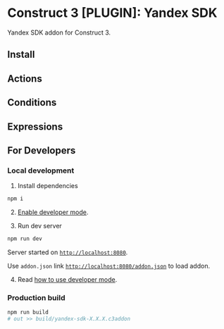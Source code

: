 # Construct 3 [PLUGIN]: Yandex SDK
Yandex SDK addon for Construct 3.

## Install

## Actions

## Conditions

## Expressions

## For Developers

### Local development

1. Install dependencies

```sh
npm i
```

2. [Enable developer mode](https://www.construct.net/en/make-games/manuals/addon-sdk/guide/enabling-developer-mode).

3. Run dev server
```sh
npm run dev
```

Server started on
[`http://localhost:8080`](http://localhost:8080).

Use `addon.json` link [`http://localhost:8080/addon.json`](http://localhost:8080/addon.json) to load addon.

4. Read [how to use developer mode](https://www.construct.net/en/make-games/manuals/addon-sdk/guide/using-developer-mode).

### Production build

```sh
npm run build
# out >> build/yandex-sdk-X.X.X.c3addon
```
